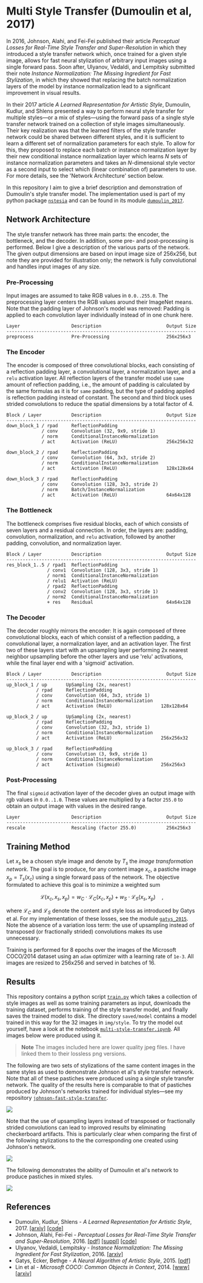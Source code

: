Multi Style Transfer (Dumoulin et al, 2017)
===========================================
In 2016, Johnson, Alahi, and Fei-Fei published their article _Perceptual
Losses for Real-Time Style Transfer and Super-Resolution_ in which they
introduced a style transfer network which, once trained for a given style
image, allows for fast neural stylization of arbitrary input images using a
single forward pass.  Soon after, Ulyanov, Vedaldi, and Lempitsky submitted
their note _Instance Normalization: The Missing Ingredient for Fast
Stylization_, in which they showed that replacing the batch normalization
layers of the model by instance normalization lead to a significant
improvement in visual results.

In their 2017 article _A Learned Representation for Artistic Style_, Dumoulin,
Kudlur, and Shlens presented a way to perform neural style transfer for
multiple styles—or a mix of styles—using the forward pass of a single style
transfer network trained on a collection of style images simultaneously.
Their key realization was that the learned filters of the style transfer
network could be shared between different styles, and it is sufficient to
learn a different set of normalization parameters for each style.  To allow
for this, they proposed to replace each batch or instance normalization layer
by their new conditional instance normalization layer which learns $N$ sets of
instance normalization parameters and takes an $N$-dimensional style vector as
a second input to select which (linear combination of) parameters to use.  For
more details, see the 'Network Architecture' section below.

In this repository I aim to give a brief description and demonstration of
Dumoulin's style transfer model.  The implementation used is part of my python
package [`nstesia`](https://github.com/mdehling/nstesia/) and can be found in
its module [`dumoulin_2017`](
https://github.com/mdehling/nstesia/blob/main/src/nstesia/dumoulin_2017.py).

Network Architecture
--------------------
The style transfer network has three main parts: the encoder, the bottleneck,
and the decoder.  In addition, some pre- and post-processing is performed.
Below I give a description of the various parts of the network.  The given
output dimensions are based on input image size of 256x256, but note they are
provided for illustration only; the network is fully convolutional and
handles input images of any size.

### Pre-Processing
Input images are assumed to take RGB values in `0.0..255.0`. The preprocessing
layer centers the RGB values around their ImageNet means.  Note that the
padding layer of Johnson's model was removed: Padding is applied to each
convolution layer individually instead of in one chunk here.

```text
Layer                   Description                        Output Size
----------------------------------------------------------------------
preprocess              Pre-Processing                     256x256x3
```

### The Encoder
The encoder is composed of three convolutional blocks, each consisting of a
reflection padding layer, a convolutional layer, a normalization layer, and a
`relu` activation layer.  All reflection layers of the transfer model use
`same` amount of reflection padding, i.e., the amount of padding is calculated
by the same formulas as it is for `same` padding, but the type of padding
applied is reflection padding instead of constant.  The second and third block
uses strided convolutions to reduce the spatial dimensions by a total factor
of 4.

```text
Block / Layer           Description                        Output Size
----------------------------------------------------------------------
down_block_1 / rpad     ReflectionPadding
             / conv     Convolution (32, 9x9, stride 1)
             / norm     ConditionalInstanceNormalization
             / act      Activation (ReLU)                  256x256x32

down_block_2 / rpad     ReflectionPadding
             / conv     Convolution (64, 3x3, stride 2)
             / norm     ConditionalInstanceNormalization
             / act      Activation (ReLU)                  128x128x64

down_block_3 / rpad     ReflectionPadding
             / conv     Convolution (128, 3x3, stride 2)
             / norm     Batch/InstanceNormalization
             / act      Activation (ReLU)                  64x64x128
```

### The Bottleneck
The bottleneck comprises five residual blocks, each of which consists of seven
layers and a residual connection.  In order, the layers are: padding,
convolution, normalization, and `relu` activation, followed by another
padding, convolution, and normalization layer.

```text
Block / Layer           Description                        Output Size
----------------------------------------------------------------------
res_block_1..5 / rpad1  ReflectionPadding
               / conv1  Convolution (128, 3x3, stride 1)
               / norm1  ConditionalInstanceNormalization
               / relu1  Activation (ReLU)
               / rpad2  ReflectionPadding
               / conv2  Convolution (128, 3x3, stride 1)
               / norm2  ConditionalInstanceNormalization
               + res    Residual                           64x64x128
```

### The Decoder
The decoder roughly mirrors the encoder:  It is again composed of three
convolutional blocks, each of which consist of a reflection padding, a
convolutional layer, a normalization layer, and an activation layer.  The
first two of these layers start with an upsampling layer performing 2x nearest
neighbor upsampling before the other layers and use 'relu' activations, while
the final layer end with a 'sigmoid' activation.

```text
Block / Layer           Description                        Output Size
----------------------------------------------------------------------
up_block_1 / up       UpSampling (2x, nearest)
           / rpad     ReflectionPadding
           / conv     Convolution (64, 3x3, stride 1)
           / norm     ConditionalInstanceNormalization
           / act      Activation (ReLU)                  128x128x64

up_block_2 / up       UpSampling (2x, nearest)
           / rpad     ReflectionPadding
           / conv     Convolution (32, 3x3, stride 1)
           / norm     ConditionalInstanceNormalization
           / act      Activation (ReLU)                  256x256x32

up_block_3 / rpad     ReflectionPadding
           / conv     Convolution (3, 9x9, stride 1)
           / norm     ConditionalInstanceNormalization
           / act      Activation (Sigmoid)               256x256x3
```

### Post-Processing
The final `sigmoid` activation layer of the decoder gives an output image with
rgb values in `0.0..1.0`.  These values are multiplied by a factor `255.0` to
obtain an output image with values in the desired range.

```text
Layer                   Description                        Output Size
----------------------------------------------------------------------
rescale                 Rescaling (factor 255.0)           256x256x3
```

Training Method
---------------
Let $x_s$ be a chosen style image and denote by $T_s$ the _image 
transformation network_.  The goal is to produce, for any content image
$x_c$, a pastiche image $x_p = T_s(x_c)$ using a single forward pass of the
network.  The objective formulated to achieve this goal is to minimize a
weighted sum

$$
\mathcal{L}(x_c,x_s,x_p) =
w_C\cdot\mathcal{L}_C(x_c,x_p) + w_S\cdot\mathcal{L}_S(x_s,x_p) \quad,
$$

where $\mathcal{L}_C$ and $\mathcal{L}_S$ denote the content and style loss as
introduced by Gatys et al.  For my implementation of these losses, see the
module [`gatys_2015`](
https://github.com/mdehling/nstesia/blob/main/src/nstesia/gatys_2015.py).
Note the absence of a variation loss term: the use of upsampling instead of
transposed (or fractionally strided) convolutions makes its use unnecessary.

Training is performed for 8 epochs over the images of the Microsoft COCO/2014
dataset using an `adam` optimizer with a learning rate of `1e-3`.  All images
are resized to 256x256 and served in batches of 16.

Results
-------
This repository contains a python script [`train.py`](train.py) which takes a
collection of style images as well as some training parameters as input,
downloads the training dataset, performs training of the style transfer model,
and finally saves the trained model to disk.  The directory `saved/model`
contains a model trained in this way for the 32 images in `img/style`.  To try
the model out yourself, have a look at the notebook
[`multi-style-transfer.ipynb`](multi-style-transfer.ipynb).
All images below were produced using it.

> **Note**
> The images included here are lower quality jpeg files.  I have linked them
> to their lossless png versions.

The following are two sets of stylizations of the same content images in the
same styles as used to demonstrate Johnson et al's style transfer network.
Note that all of these pastiches were produced using a single style transfer
network.  The quality of the results here is comparable to that of pastiches
produced by Johnson's networks trained for individual styles—see my repository
[`johnson-fast-style-transfer`](
https://github.com/mdehling/johnson-fast-style-transfer).

[![](img/results/content-style-matrix-1.jpg)
](img/results/content-style-matrix-1.png)

Note that the use of upsampling layers instead of transposed or fractionally
strided convolutions can lead to improved results by eliminating checkerboard
artifacts.  This is particularly clear when comparing the first of the
following stylizations to the the corresponding one created using Johnson's
network.

[![](img/results/content-style-matrix-2.jpg)
](img/results/content-style-matrix-2.png)

The following demonstrates the ability of Dumoulin et al's network to produce
pastiches in mixed styles.

[![](img/results/style-mix-matrix.jpg)
](img/results/style-mix-matrix.png)

References
----------
* Dumoulin, Kudlur, Shlens - _A Learned Representation for Artistic Style_,
  2017.
  [[arxiv]](https://arxiv.org/abs/1610.07629)
  [[code]](https://github.com/magenta/magenta/tree/main/magenta/models/image_stylization)
* Johnson, Alahi, Fei-Fei - _Perceptual Losses for Real-Time Style Transfer
  and Super-Resolution_, 2016.
  [[pdf]](https://link.springer.com/content/pdf/10.1007/978-3-319-46475-6_43.pdf)
  [[suppl]](https://static-content.springer.com/esm/chp%3A10.1007%2F978-3-319-46475-6_43/MediaObjects/419974_1_En_43_MOESM1_ESM.pdf)
  [[code]](https://github.com/jcjohnson/fast-neural-style)
* Ulyanov, Vedaldi, Lempitsky - _Instance Normalization: The Missing
  Ingredient for Fast Stylization_, 2016.
  [[arxiv]](https://arxiv.org/abs/1607.08022)
* Gatys, Ecker, Bethge - _A Neural Algorithm of Artistic Style_, 2015.
  [[pdf]](https://openaccess.thecvf.com/content_cvpr_2016/papers/Gatys_Image_Style_Transfer_CVPR_2016_paper.pdf)
* Lin et al - _Microsoft COCO: Common Objects in Context_, 2014.
  [[www]](https://cocodataset.org/)
  [[arxiv]](https://arxiv.org/abs/1405.0312)
